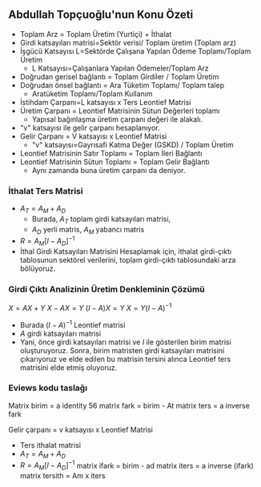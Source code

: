 ## **Abdullah Topçuoğlu**'nun Konu Özeti
- Toplam Arz = Toplam Üretim (Yurtiçi) + İthalat
- Girdi katsayıları matrisi=Sektör verisi/ Toplam üretim (Toplam arz)
- İşgücü Katsayısı L=Sektörde Çalışana Yapılan Ödeme Toplamı/Toplam Üretim
	- L Katsayısı=Çalışanlara Yapılan Ödemeler/Toplam Arz
- Doğrudan gerisel bağlantı = Toplam Girdiler / Toplam Üretim
- Doğrudan önsel bağlantı = Ara Tüketim Toplamı/ Toplam talep
	- Aratüketim Toplamı/Toplam Kullanım
- İstihdam Çarpanı=L katsayısı x Ters Leontief Matrisi
- Üretim Çarpanı = Leontief Matrisinin Sütun Değerleri toplamı
	- Yapısal bağınlaşma üretim çarpanı değeri ile alakalı.
- "v" katsayısı ile gelir çarpanı hesaplanıyor.
- Gelir Çarpanı = V katsayısı x  Leontief Matrisi
	- "v" katsayısı=Gayrısafi Katma Değer (GSKD) / Toplam Üretim
- Leontief Matrisinin Satır Toplamı = Toplam İleri Bağlantı
- Leontief Matrisinin Sütun Toplamı = Toplam Gelir Bağlantı
	- Aynı zamanda buna üretim çarpanı da deniyor.
### İthalat Ters Matrisi
- $A_T=A_M+A_D$
	- Burada, $A_T$ toplam girdi katsayıları matrisi,
	- $A_D$ yerli matris, $A_M$ yabancı matris
- $R=A_M[I-A_D]^{-1}$
- İthal Girdi Katsayıları Matrisini Hesaplamak için, ithalat girdi-çıktı tablosunun sektörel verilerini, toplam girdi-çıktı tablosundaki arza bölüyoruz.
### Girdi Çıktı Analizinin Üretim Denkleminin Çözümü
$X=AX+Y$
$X-AX=Y$
$(I-A)X=Y$
$X=Y(I-A)^{-1}$
- Burada $(I-A)^{-1}$ Leontief matrisi
- $A$ girdi katsayıları matrisi
- Yani, önce girdi katsayıları matrisi ve $I$ ile gösterilen birim matrisi oluşturuyoruz. Sonra, birim matristen girdi katsayıları matrisini çıkarıyoruz ve elde edilen bu matrisin tersini alınca Leontief ters matrisini elde etmiş oluyoruz.

### Eviews kodu taslağı
Matrix birim = a identity 56
matrix fark = birim - At
matrix ters = a inverse fark

Gelir çarpanı = v katsayısı x Leontief Matrisi
- Ters ithalat matrisi
-  $A_T=A_M+A_D$
- $R=A_M[I-A_D]^{-1}$
matrix ifark = birim - ad
matrix iters = a inverse (ifark)
matrix tersith = Am x iters
